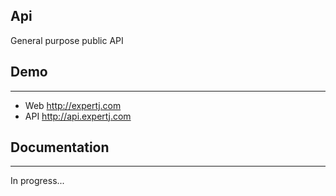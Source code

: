 ## Api
General purpose public API

## Demo
---- 
- Web http://expertj.com
- API http://api.expertj.com

## Documentation
----
In progress...
